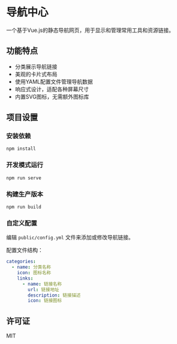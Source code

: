 # 导航中心

一个基于Vue.js的静态导航网页，用于显示和管理常用工具和资源链接。

## 功能特点

- 分类展示导航链接
- 美观的卡片式布局
- 使用YAML配置文件管理导航数据
- 响应式设计，适配各种屏幕尺寸
- 内置SVG图标，无需额外图标库

## 项目设置

### 安装依赖
```
npm install
```

### 开发模式运行
```
npm run serve
```

### 构建生产版本
```
npm run build
```

### 自定义配置
编辑 `public/config.yml` 文件来添加或修改导航链接。

配置文件结构：
```yaml
categories:
  - name: 分类名称
    icon: 图标名称
    links:
      - name: 链接名称
        url: 链接地址
        description: 链接描述
        icon: 链接图标
```

## 许可证
MIT
